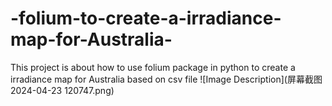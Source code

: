 # -folium-to-create-a-irradiance-map-for-Australia-
This project is about how to use folium package in python to create a irradiance map for Australia based on csv file
![Image Description](屏幕截图 2024-04-23 120747.png)
